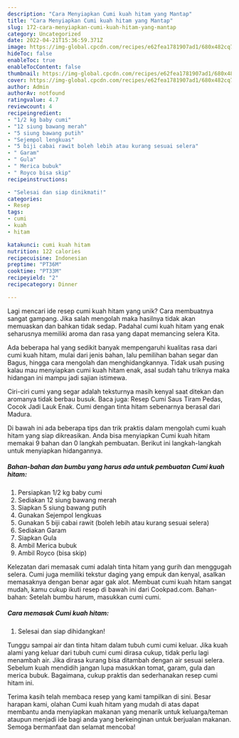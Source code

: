 ```yaml
---
description: "Cara Menyiapkan Cumi kuah hitam yang Mantap"
title: "Cara Menyiapkan Cumi kuah hitam yang Mantap"
slug: 172-cara-menyiapkan-cumi-kuah-hitam-yang-mantap
category: Uncategorized
date: 2022-04-21T15:36:59.371Z
image: https://img-global.cpcdn.com/recipes/e62fea1781907ad1/680x482cq70/cumi-kuah-hitam-foto-resep-utama.jpg
hideToc: false
enableToc: true
enableTocContent: false
thumbnail: https://img-global.cpcdn.com/recipes/e62fea1781907ad1/680x482cq70/cumi-kuah-hitam-foto-resep-utama.jpg
cover: https://img-global.cpcdn.com/recipes/e62fea1781907ad1/680x482cq70/cumi-kuah-hitam-foto-resep-utama.jpg
author: Admin
authorAv: notfound
ratingvalue: 4.7
reviewcount: 4
recipeingredient:
- "1/2 kg baby cumi"
- "12 siung bawang merah"
- "5 siung bawang putih"
- "Sejempol lengkuas"
- "5 biji cabai rawit boleh lebih atau kurang sesuai selera"
- " Garam"
- " Gula"
- " Merica bubuk"
- " Royco bisa skip"
recipeinstructions:

- "Selesai dan siap dinikmati!"
categories:
- Resep
tags:
- cumi
- kuah
- hitam

katakunci: cumi kuah hitam 
nutrition: 122 calories
recipecuisine: Indonesian
preptime: "PT36M"
cooktime: "PT33M"
recipeyield: "2"
recipecategory: Dinner

---
```





Lagi mencari ide resep cumi kuah hitam yang unik? Cara membuatnya sangat gampang. Jika salah mengolah maka hasilnya tidak akan memuaskan dan bahkan tidak sedap. Padahal cumi kuah hitam yang enak seharusnya memiliki aroma dan rasa yang dapat memancing selera Kita.





Ada beberapa hal yang sedikit banyak mempengaruhi kualitas rasa dari cumi kuah hitam, mulai dari jenis bahan, lalu pemilihan bahan segar dan Bagus, hingga cara mengolah dan menghidangkannya. Tidak usah pusing kalau mau menyiapkan cumi kuah hitam enak,      asal sudah tahu triknya maka hidangan ini mampu jadi sajian istimewa.














Ciri-ciri cumi yang segar adalah teksturnya masih kenyal saat ditekan dan aromanya tidak berbau busuk. Baca juga: Resep Cumi Saus Tiram Pedas, Cocok Jadi Lauk Enak. Cumi dengan tinta hitam sebenarnya berasal dari Madura.






Di bawah ini ada beberapa tips dan trik praktis dalam mengolah cumi kuah hitam yang siap dikreasikan. Anda bisa menyiapkan Cumi kuah hitam memakai 9 bahan dan 0 langkah pembuatan. Berikut ini langkah-langkah untuk menyiapkan hidangannya.

<!--inarticleads1-->

##### Bahan-bahan dan bumbu yang harus ada untuk pembuatan Cumi kuah hitam:

1. Persiapkan 1/2 kg baby cumi
1. Sediakan 12 siung bawang merah
1. Siapkan 5 siung bawang putih
1. Gunakan Sejempol lengkuas
1. Gunakan 5 biji cabai rawit (boleh lebih atau kurang sesuai selera)
1. Sediakan  Garam
1. Siapkan  Gula
1. Ambil  Merica bubuk
1. Ambil  Royco (bisa skip)


Kelezatan dari memasak cumi adalah tinta hitam yang gurih dan menggugah selera. Cumi juga memiliki tekstur daging yang empuk dan kenyal, asalkan memasaknya dengan benar agar gak alot. Membuat cumi kuah hitam sangat mudah, kamu cukup ikuti resep di bawah ini dari Cookpad.com. Bahan-bahan: Setelah bumbu harum, masukkan cumi cumi. 

<!--inarticleads2-->

##### Cara memasak Cumi kuah hitam:


1. Selesai dan siap dihidangkan!

Tunggu sampai air dan tinta hitam dalam tubuh cumi cumi keluar. Jika kuah alami yang keluar dari tubuh cumi cumi dirasa cukup, tidak perlu lagi menambah air. Jika dirasa kurang bisa ditambah dengan air sesuai selera. Sebelum kuah mendidih jangan lupa masukkan tomat, garam, gula dan merica bubuk. Bagaimana, cukup praktis dan sederhanakan resep cumi hitam ini. 

Terima kasih telah membaca resep yang kami tampilkan di sini. Besar harapan kami, olahan Cumi kuah hitam yang mudah di atas dapat membantu anda menyiapkan makanan yang menarik untuk keluarga/teman ataupun menjadi ide bagi anda yang berkeinginan untuk berjualan makanan. Semoga bermanfaat dan selamat mencoba!
